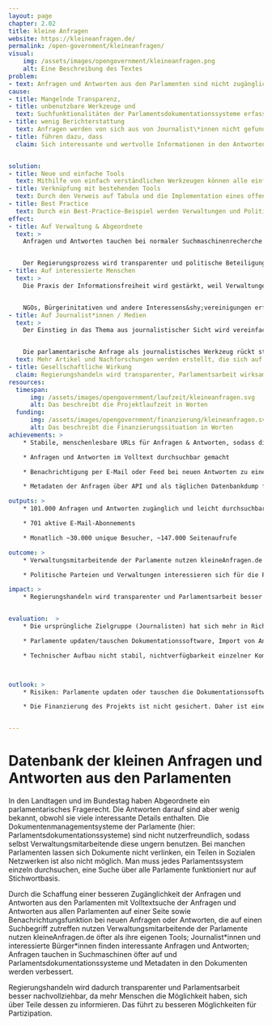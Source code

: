 ```yaml
---
layout: page
chapter: 2.02
title: kleine Anfragen
website: https://kleineanfragen.de/
permalink: /open-government/kleineanfragen/
visual:
    img: /assets/images/opengovernment/kleineanfragen.png
    alt: Eine Beschreibung des Textes
problem:
- text: Anfragen und Antworten aus den Parlamenten sind nicht zugänglich
cause:
- title: Mangelnde Transparenz,
- title: unbenutzbare Werkzeuge und
  text: Suchfunktionalitäten der Parlamentsdokumentationssysteme erfassen nicht den vollständigen Text und teilweise ist keine Verlinkung auf Anfragen in diesen Systemen möglich
- title: wenig Berichterstattung
  text: Anfragen werden von sich aus von Journalist\*innen nicht gefunden, manchmal werden sie vorab von Abgeordneten direkt an befreundete Journalist\*innen weitergegeben oder darauf hingewiesen
- title: führen dazu, dass
  claim: Sich interessante und wertvolle Informationen in den Antworten finden, diese jedoch von wenigen Menschen außerhalb des Parlaments gelesen werden.


solution:
- title: Neue und einfache Tools
  text: Mithilfe von einfach verständlichen Werkzeugen können alle einfacher auf die Anfragen & Antworten zugreifen.
- title: Verknüpfung mit bestehenden Tools
  text: Durch den Verweis auf Tabula und die Implementation eines offenen Standards (OParl) können Daten in den Antworten, aber auch die Metadaten zu allen Antworten weiterverwendet werden
- title: Best Practice
  text: Durch ein Best-Practice-Beispiel werden Verwaltungen und Politik von den Vorteilen offener Werkzeuge überzeugt.
effect:
- title: Auf Verwaltung & Abgeordnete
  text: >
    Anfragen und Antworten tauchen bei normaler Suchmaschinenrecherche auf


    Der Regierungsprozess wird transparenter und politische Beteiligung wird vereinfacht
- title: Auf interessierte Menschen
  text: >
    Die Praxis der Informationsfreiheit wird gestärkt, weil Verwaltungen online anhand von Fällen über Informationsfreiheit lernen können


    NGOs, Bürgerinitativen und andere Interessens&shy;vereinigungen erfahren schneller, wenn ihre Themen im Parlament angefragt werden
- title: Auf Journalist*innen / Medien
  text: >
    Der Einstieg in das Thema aus journalistischer Sicht wird vereinfacht


    Die parlamentarische Anfrage als journalistisches Werkzeug rückt stärker in den Fokus der Medien
  text: Mehr Artikel und Nachforschungen werden erstellt, die sich auf Anfragen stützen
- title: Gesellschaftliche Wirkung
  claim: Regierungshandeln wird transparenter, Parlamentsarbeit wirksamer und besser nachvollziehbar, da mehr Menschen die Möglichkeit haben, sich über Teile dessen zu informieren
resources:
  timespan:
      img: /assets/images/opengovernment/laufzeit/kleineanfragen.svg
      alt: Das beschreibt die Projektlaufzeit in Worten
  funding:
      img: /assets/images/opengovernment/finanzierung/kleineanfragen.svg
      alt: Das beschreibt die Finanzierungssituation in Worten
achievements: >
    * Stabile, menschenlesbare URLs für Anfragen & Antworten, sodass diese auch per Mail oder in Sozialen Medien geteilt werden können.

    * Anfragen und Antworten im Volltext durchsuchbar gemacht

    * Benachrichtigung per E-Mail oder Feed bei neuen Antworten zu einer Suche

    * Metadaten der Anfragen über API und als täglichen Datenbankdump für Entwickler*innen bereitgestellt

outputs: >
    * 101.000 Anfragen und Antworten zugänglich und leicht durchsuchbar

    * 701 aktive E-Mail-Abonnements

    * Monatlich ~30.000 unique Besucher, ~147.000 Seitenaufrufe

outcome: >
    * Verwaltungsmitarbeitende der Parlamente nutzen kleineAnfragen.de öfter als ihre eigenen Tools

    * Politische Parteien und Verwaltungen interessieren sich für die Plattform und wollen eigene Arbeit verbessern

impact: >
    * Regierungshandeln wird transparenter und Parlamentsarbeit besser nachvollziehbar, da mehr Menschen die Möglichkeit haben, sich über Teile dessen zu informieren. Das führt zu besseren Möglichkeiten für Partizipation


evaluation:  >
    * Die ursprüngliche Zielgruppe (Journalisten) hat sich mehr in Richtung interessierte Bürger\*innen und interessanterweise Verwaltungsmitarbeiter\*innen bewegt.

    * Parlamente updaten/tauschen Dokumentationssoftware, Import von Anfragen & Antworten ohne Anpassung nicht mehr möglich - zeitliche Ressourcen nicht ausreichend, sodass längere Zeit keine neuen Dokumente mehr erscheinen

    * Technischer Aufbau nicht stabil, nichtverfügbarkeit einzelner Komponenten (Suche, Scraper, Dokumentenbereitstellung) sorgt für Ausfall der ganzen Plattform



outlook: >
    * Risiken: Parlamente updaten oder tauschen die Dokumentationssoftware, sodass der Import von Anfragen & Antworten von diesem Parlament erstmal nicht mehr funktionieren, bis eine neue Anbindung geschrieben wurde

    * Die Finanzierung des Projekts ist nicht gesichert. Daher ist eine langfristige Planung nicht möglich.


---
```



# Datenbank der kleinen Anfragen und Antworten aus den Parlamenten

In den Landtagen und im Bundestag haben Abgeordnete ein parlamentarisches Fragerecht. Die Antworten darauf sind aber wenig bekannt, obwohl sie viele interessante Details enthalten. Die Dokumentenmanagementsysteme der Parlamente (hier: Parlamentsdokumentationssysteme) sind nicht nutzerfreundlich, sodass selbst Verwaltungsmitarbeitende diese ungern benutzen. Bei manchen Parlamenten lassen sich Dokumente nicht verlinken, ein Teilen in Sozialen Netzwerken ist also nicht möglich. Man muss jedes Parlamentssystem einzeln durchsuchen, eine Suche über alle Parlamente funktioniert nur auf Stichwortbasis.

Durch die Schaffung einer besseren Zugänglichkeit der Anfragen und Antworten aus den Parlamenten mit Volltextsuche der Anfragen und Antworten aus allen Parlamenten auf einer Seite sowie Benachrichtungsfunktion bei neuen Anfragen oder Antworten, die auf einen Suchbegriff zutreffen nutzen Verwaltungsmitarbeitende der Parlamente nutzen kleineAnfragen.de öfter als ihre eigenen Tools; Journalist\*innen und interessierte Bürger\*innen finden interessante Anfragen und Antworten; Anfragen tauchen in Suchmaschinen öfter auf und Parlamentsdokumentationssysteme und Metadaten in den Dokumenten werden verbessert.

Regierungshandeln wird dadurch transparenter und Parlamentsarbeit besser nachvollziehbar, da mehr Menschen die Möglichkeit haben, sich über Teile dessen zu informieren. Das führt zu besseren Möglichkeiten für Partizipation.
